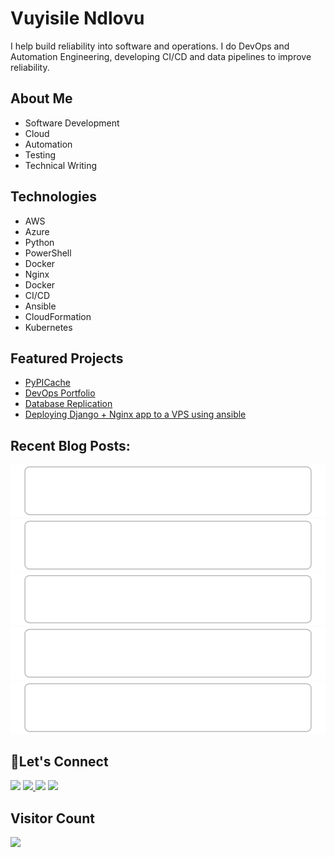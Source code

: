 # Vuyisile Ndlovu

I help build reliability into software and operations. I do DevOps and Automation Engineering, developing CI/CD and data pipelines to improve reliability.

## About Me

- Software Development
- Cloud
- Automation
- Testing
- Technical Writing

## Technologies

- AWS
- Azure
- Python
- PowerShell
- Docker
- Nginx
- Docker
- CI/CD
- Ansible
- CloudFormation
- Kubernetes

## Featured Projects

- [PyPICache](https://terrameijar.github.io/PyPICache/)
- [DevOps Portfolio](https://github.com/terrameijar/DevOps-Snippets/)
- [Database Replication](https://vuyisile.com/high-availability-in-postgresql-replication-with-docker/)
- [Deploying Django + Nginx app to a VPS using ansible](https://vuyisile.com/deploying-a-django-nginx-application-to-a-vps-with-ansible/)

## Recent Blog Posts:
<!-- blog-post-list:start -->
[![Creating an AWS Auto Scaling Architecture with a monitoring dashboard](https://raw.githubusercontent.com/terrameijar/terrameijar/main/blog-post-list-output/Vuyisile's_Blog/Creating_an_AWS_Auto_Scaling_Architecture_with_a_monitoring_dashboard.svg)](https://vuyisile.com/creating-an-aws-auto-scaling-architecture-with-a-monitoring-dashboard/)
[![Creating Two-Tier WordPress Architecture on AWS](https://raw.githubusercontent.com/terrameijar/terrameijar/main/blog-post-list-output/Vuyisile's_Blog/Creating_Two-Tier_WordPress_Architecture_on_AWS.svg)](https://vuyisile.com/creating-two-tier-wordpress-architecture-on-aws/)
[![Bulawayo Python January 2024 Meetup](https://raw.githubusercontent.com/terrameijar/terrameijar/main/blog-post-list-output/Vuyisile's_Blog/Bulawayo_Python_January_2024_Meetup.svg)](https://vuyisile.com/bulawayo-python-january-2024-meetup/)
[![High Availability in PostgreSQL: Replication with Docker](https://raw.githubusercontent.com/terrameijar/terrameijar/main/blog-post-list-output/Vuyisile's_Blog/High_Availability_in_PostgreSQL__Replication_with_Docker.svg)](https://vuyisile.com/high-availability-in-postgresql-replication-with-docker/)
[![Clean Code Chapter 4 Summary: Comments](https://raw.githubusercontent.com/terrameijar/terrameijar/main/blog-post-list-output/Vuyisile's_Blog/Clean_Code_Chapter_4_Summary__Comments.svg)](https://vuyisile.com/clean-code-chapter-4-summary-comments/)


<!-- blog-post-list:end -->

## 🤝Let's Connect
<p>
  <a href="https://twitter.com/terrameijar"><img src="https://img.shields.io/badge/twitter-%231DA1F2.svg?&style=for-the-badge&logo=twitter&logoColor=white" height=25></a> 
  <a href="https://www.linkedin.com/in/vuyisile-ndlovu-080b3891/"><img src="https://img.shields.io/badge/linkedin-%230077B5.svg?&style=for-the-badge&logo=linkedin&logoColor=white" height=25> </a>
  <a href="https://dev.to/vndlovu"><img src="https://img.shields.io/badge/dev.to-0A0A0A?style=for-the-badge&logo=devdotto&logoColor=white" height=25></a> 
  <a href="mailto:vuyisilendlovu@gmail.com"><img src="https://img.shields.io/badge/gmail-%EA4225.svg?&style=for-the-badge&logo=gmail&logoColor=red" height=25></a>
</p>


## Visitor Count

![](https://komarev.com/ghpvc/?username=terrameijar)

